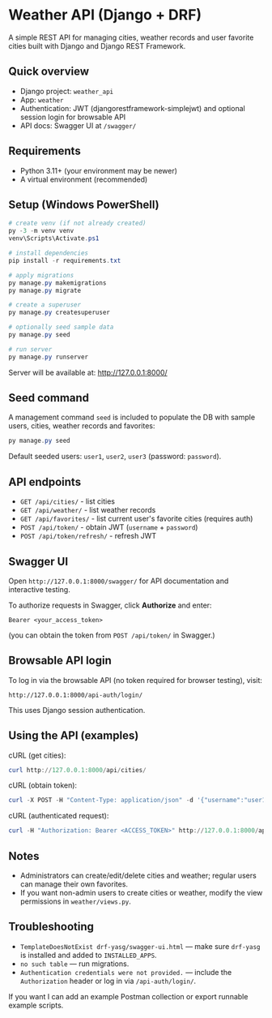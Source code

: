 # Weather API (Django + DRF)

A simple REST API for managing cities, weather records and user favorite cities built with Django and Django REST Framework.

## Quick overview
- Django project: `weather_api`
- App: `weather`
- Authentication: JWT (djangorestframework-simplejwt) and optional session login for browsable API
- API docs: Swagger UI at `/swagger/`

## Requirements
- Python 3.11+ (your environment may be newer)
- A virtual environment (recommended)

## Setup (Windows PowerShell)
```powershell
# create venv (if not already created)
py -3 -m venv venv
venv\Scripts\Activate.ps1

# install dependencies
pip install -r requirements.txt

# apply migrations
py manage.py makemigrations
py manage.py migrate

# create a superuser
py manage.py createsuperuser

# optionally seed sample data
py manage.py seed

# run server
py manage.py runserver
```

Server will be available at: http://127.0.0.1:8000/

## Seed command
A management command `seed` is included to populate the DB with sample users, cities, weather records and favorites:

```powershell
py manage.py seed
```

Default seeded users: `user1`, `user2`, `user3` (password: `password`).

## API endpoints
- `GET /api/cities/` - list cities
- `GET /api/weather/` - list weather records
- `GET /api/favorites/` - list current user's favorite cities (requires auth)
- `POST /api/token/` - obtain JWT (`username` + `password`)
- `POST /api/token/refresh/` - refresh JWT

## Swagger UI
Open `http://127.0.0.1:8000/swagger/` for API documentation and interactive testing.

To authorize requests in Swagger, click **Authorize** and enter:
```
Bearer <your_access_token>
```
(you can obtain the token from `POST /api/token/` in Swagger.)

## Browsable API login
To log in via the browsable API (no token required for browser testing), visit:

```
http://127.0.0.1:8000/api-auth/login/
```

This uses Django session authentication.

## Using the API (examples)
cURL (get cities):
```powershell
curl http://127.0.0.1:8000/api/cities/
```

cURL (obtain token):
```powershell
curl -X POST -H "Content-Type: application/json" -d '{"username":"user1","password":"password"}' http://127.0.0.1:8000/api/token/
```

cURL (authenticated request):
```powershell
curl -H "Authorization: Bearer <ACCESS_TOKEN>" http://127.0.0.1:8000/api/favorites/
```

## Notes
- Administrators can create/edit/delete cities and weather; regular users can manage their own favorites.
- If you want non-admin users to create cities or weather, modify the view permissions in `weather/views.py`.

## Troubleshooting
- `TemplateDoesNotExist drf-yasg/swagger-ui.html` — make sure `drf-yasg` is installed and added to `INSTALLED_APPS`.
- `no such table` — run migrations.
- `Authentication credentials were not provided.` — include the `Authorization` header or log in via `/api-auth/login/`.

If you want I can add an example Postman collection or export runnable example scripts.
